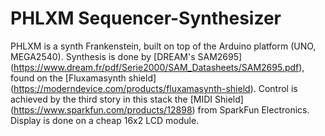 # PHLXM Sequencer-Synthesizer

PHLXM is a synth Frankenstein, built on top of the Arduino platform 
(UNO, MEGA2540). Synthesis is done by [DREAM's SAM2695] (https://www.dream.fr/pdf/Serie2000/SAM_Datasheets/SAM2695.pdf), found on the [Fluxamasynth shield] (https://moderndevice.com/products/fluxamasynth-shield). Control is achieved by the third story in this stack the [MIDI Shield] (https://www.sparkfun.com/products/12898) from SparkFun Electronics. Display is done on a cheap 16x2 LCD module.

